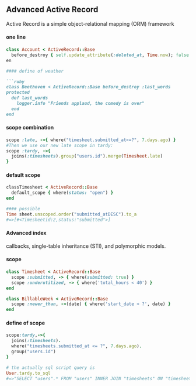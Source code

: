 ## Advanced Active Record
Active Record is a simple object-relational mapping (ORM) framework

#### one line 

```ruby
class Account < ActiveRecord::Base
  before_destroy { self.update_attribute(:deleted_at, Time.now); false }
en

#### define of weather

```ruby
class Beethoven < ActiveRecord::Base before_destroy :last_words
protected
  def last_words
    logger.info "Friends applaud, the comedy is over"
  end 
end
```

#### scope combination
```ruby
scope :late, ->{ where("timesheet.submitted_at<=?", 7.days.ago) }
#Then we use our new late scope in tardy:
scope :tardy, ->{ 
  joins(:timesheets).group("users.id").merge(Timesheet.late)
}
```

#### default scope

```ruby
classTimesheet < ActiveRecord::Base
  default_scope { where(status: "open") }
end

#### possible 
Time sheet.unscoped.order("submitted_atDESC").to_a
#=>[#<Timesheetid:2,status:"submitted">]
```

#### Advanced index

callbacks, single-table inheritance (STI), and polymorphic models.

#### scope

```ruby
class Timesheet < ActiveRecord::Base
  scope :submitted, -> { where(submitted: true) }
  scope :underutilized, -> { where('total_hours < 40') }
end

class BillableWeek < ActiveRecord::Base
  scope :newer_than, ->(date) { where('start_date > ?', date) }
end

```


#### define of scope

```ruby
scope:tardy,->{
  joins(:timesheets). 
  where("timesheets.submitted_at <= ?", 7.days.ago). 
  group("users.id")
}

# the actually sql script query is
User.tardy.to_sql
#=>"SELECT "users".* FROM "users" INNER JOIN "timesheets" ON "timesheets"."user_id" = "users"."id" WHERE (timesheets.submitted_at <= '2013-04-13 18:16:15.203293') GROUP BY users.id" # query formatted nicely for the book
```
